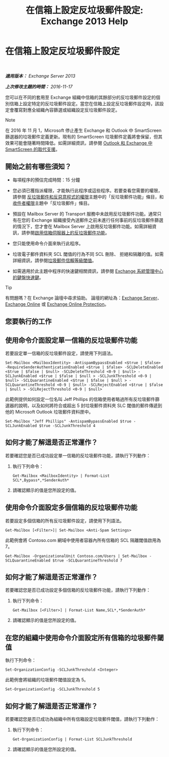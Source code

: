 ﻿---
title: '在信箱上設定反垃圾郵件設定: Exchange 2013 Help'
TOCTitle: 在信箱上設定反垃圾郵件設定
ms:assetid: 868d7fd8-e817-46ba-9b67-edf2f50b9494
ms:mtpsurl: https://technet.microsoft.com/zh-tw/library/Bb123559(v=EXCHG.150)
ms:contentKeyID: 50473626
ms.date: 05/21/2018
mtps_version: v=EXCHG.150
ms.translationtype: MT
---

# 在信箱上設定反垃圾郵件設定

 

_**適用版本：** Exchange Server 2013_

_**上次修改主題的時間：** 2016-11-17_

您可以在不同的套用至 Exchange 組織中信箱的其餘部分的反垃圾郵件設定的個別信箱上設定特定的反垃圾郵件設定。當您在信箱上設定反垃圾郵件設定時，該設定會覆寫對應全組織內容篩選或組織設定反垃圾郵件設定。


> [!NOTE]  
> 在 2016 年 11 月 1，Microsoft 停止產生 Exchange 和 Outlook 中 SmartScreen 篩選器的垃圾郵件定義更新。現有的 SmartScreen 垃圾郵件定義將會保留，但其效果可能會隨著時間降低。如需詳細資訊，請參閱 <a href="https://go.microsoft.com/fwlink/p/?linkid=835894">Outlook 和 Exchange 中 SmartScreen 的取代支援</a>。




## 開始之前有哪些須知？

  - 每項程序的預估完成時間：15 分鐘

  - 您必須已獲指派權限，才能執行此程序或這些程序。若要查看您需要的權限，請參閱 [反垃圾郵件和反惡意程式的權限](anti-spam-and-anti-malware-permissions-exchange-2013-help.md)主題中的「反垃圾郵件功能」條目，和[收件者權限](recipients-permissions-exchange-2013-help.md)主題中「反垃圾郵件」條目。

  - 預設在 Mailbox Server 的 Transport 服務中未啟用反垃圾郵件功能。通常只有在您的 Exchange 組織接受內送郵件之前未進行任何事前的反垃圾郵件篩選的情況下，您才會在 Mailbox Server 上啟用反垃圾郵件功能。如需詳細資訊，請參閱[啟用信箱伺服器上的反垃圾郵件功能](enable-anti-spam-functionality-on-mailbox-servers-exchange-2013-help.md)。

  - 您只能使用命令介面來執行此程序。

  - 垃圾電子郵件資料夾 SCL 閾值的行為不同 SCL 刪除、 拒絕和隔離的值。如需詳細資訊，請參閱[垃圾郵件信賴等級閾值](spam-confidence-level-threshold-exchange-2013-help.md)。

  - 如需適用於此主題中程序的快速鍵相關資訊，請參閱 [Exchange 系統管理中心的鍵盤快速鍵](keyboard-shortcuts-in-the-exchange-admin-center-exchange-online-protection-help.md)。


> [!TIP]  
> 有問題嗎？在 Exchange 論壇中尋求協助。 論壇的網址為：<a href="https://go.microsoft.com/fwlink/p/?linkid=60612">Exchange Server</a>、 <a href="https://go.microsoft.com/fwlink/p/?linkid=267542">Exchange Online</a> 或 <a href="https://go.microsoft.com/fwlink/p/?linkid=285351">Exchange Online Protection</a>。




## 您要執行的工作

## 使用命令介面設定單一信箱的反垃圾郵件功能

若要設定單一信箱的反垃圾郵件設定，請使用下列語法。

    Set-Mailbox <MailboxIdentity> -AntispamBypassEnabled <$true | $false> -RequireSenderAuthenticationEnabled <$true | $false> -SCLDeleteEnabled <$true | $false | $null> -SCLDeleteThreshold <0-9 | $null> -SCLJunkEnabled <$true | $false | $null > -SCLJunkThreshold <0-9 | $null> -SCLQuarantineEnabled <$true | $false | $null > -SCLQuarantineThreshold <0-9 | $null> -SCLRejectEnabled <$true | $false | $null > -SCLRejectThreshold <0-9 | $null>

此範例提供如何設定一位名叫 Jeff Phillips 的信箱使用者略過所有反垃圾郵件篩選器的說明，以及如何將符合或超出 5 封垃圾郵件資料夾 SLC 閾值的郵件傳遞到他的 Microsoft Outlook 垃圾郵件資料匣中。

    Set-Mailbox "Jeff Phillips" -AntispamBypassEnabled $true -SCLJunkEnabled $true -SCLJunkThreshold 4

## 如何才能了解這是否正常運作？

若要確認您是否已成功設定單一信箱的反垃圾郵件功能，請執行下列動作：

1.  執行下列命令：
    
        Get-Mailbox <MailboxIdentity> | Format-List SCL*,Bypass*,*SenderAuth*

2.  請確認顯示的值是您所設定的值。

## 使用命令介面設定多個信箱的反垃圾郵件功能

若要設定多個信箱的所有反垃圾郵件設定，請使用下列語法。

    Get-Mailbox [<Filter>]| Set-Mailbox <Anti-Spam Settings>

此範例會將 Contoso.com 網域中使用者容器內所有信箱的 SCL 隔離閾值啟用為 7。

    Get-Mailbox -OrganizationalUnit Contoso.com/Users | Set-Mailbox -SCLQuarantineEnabled $true -SCLQuarantineThreshold 7

## 如何才能了解這是否正常運作？

若要確認您是否已成功設定多個信箱的反垃圾郵件功能，請執行下列動作：

1.  執行下列命令：
    
        Get-Mailbox [<Filter>] | Format-List Name,SCL*,*SenderAuth*

2.  請確認顯示的值是您所設定的值。

## 在您的組織中使用命令介面設定所有信箱的垃圾郵件閾值

執行下列命令：

    Set-OrganizationConfig -SCLJunkThreshold <Integer>

此範例會將組織的垃圾郵件閾值設定為 5。

    Set-OrganizationConfig -SCLJunkThreshold 5

## 如何才能了解這是否正常運作？

若要確認您是否已成功為組織中所有信箱設定垃圾郵件閾值，請執行下列動作：

1.  執行下列命令：
    
        Get-OrganizationConfig | Format-List SCLJunkThreshold

2.  請確認顯示的值是您所設定的值。


